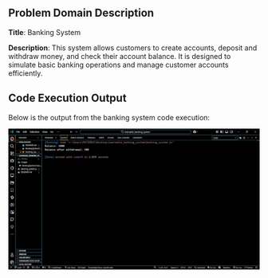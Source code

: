 ## Problem Domain Description

**Title**: Banking System

**Description**: This system allows customers to create accounts, deposit and withdraw money, and check their account balance. It is designed to simulate basic banking operations and manage customer accounts efficiently.
## Code Execution Output
Below is the output from the banking system code execution:

![Output Screenshot](images/system_output.png)
